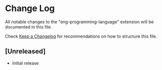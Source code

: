 # Change Log

All notable changes to the "eng-programming-language" extension will be documented in this file.

Check [Keep a Changelog](http://keepachangelog.com/) for recommendations on how to structure this file.

## [Unreleased]

- Initial release